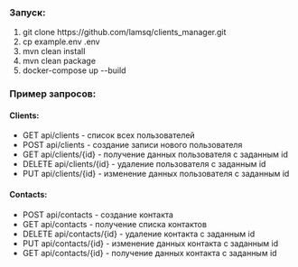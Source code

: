 <h3>Запуск:</h3>
<ol>
<li>git clone https://github.com/lamsq/clients_manager.git</li>
<li>cp example.env .env</li>
<li>mvn clean install</li>
<li>mvn clean package</li>
<li>docker-compose up --build</li>
</ol>

<h3>Пример запросов:</h3>
<h4>Clients:</h4>
<ul>
<li>GET api/clients - список всех пользователей</li>
<li>POST api/clients - создание записи нового пользователя</li>
<li>GET api/clients/{id} - получение данных пользователя с заданным id</li>
<li>DELETE api/clients/{id} - удаление пользователя с заданным id</li>
<li>PUT api/clients/{id} - изменение данных пользователя с заданным id</li>
</ul>
<h4>Contacts:</h4>
<ul>
<li>POST api/contacts - создание контакта</li>
<li>GET api/contacts - получение списка контактов</li>
<li>DELETE api/contacts/{id} - удаление контакта с заданным id</li>
<li>PUT api/contacts/{id} - изменение данных контакта с заданным id</li>
<li>GET api/contacts/{id} - получение данных контакта с заданным id</li>
</ul>
